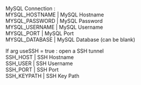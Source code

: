 MySQL Connection :  
MYSQL_HOSTNAME 	| MySQL Hostname  
MYSQL_PASSWORD 	| MySQL Password  
MYSQL_USERNAME 	| MySQL Username  
MYSQL_PORT	| MySQL Port  
MYSQL_DATABASE 	| MySQL Database (can be blank)  
  
If arg useSSH = true : open a SSH tunnel  
SSH_HOST 	| SSH Hostname  
SSH_USER 	| SSH Username  
SSH_PORT 	| SSH Port  
SSH_KEYPATH 	| SSH Key Path  

